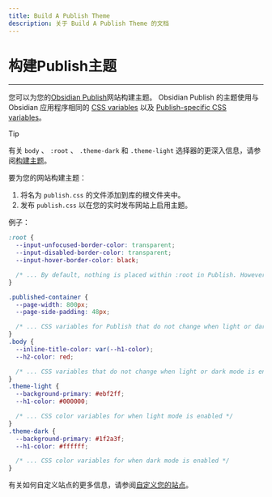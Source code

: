 ```yaml
---
title: Build A Publish Theme
description: 关于 Build A Publish Theme 的文档
---
```

<!--
 * @Author: Raistlind johnd0712@gmail.com
 * @Date: 2024-01-18 10:18:00
 * @LastEditors: Raistlind
 * @LastEditTime: 2024-01-18 10:18:00
 * @Description:
-->

# 构建Publish主题

---

您可以为您的[Obsidian Publish](https://help.obsidian.md/Obsidian+Publish/Introduction+to+Obsidian+Publish)网站构建主题。 Obsidian Publish 的主题使用与 Obsidian 应用程序相同的 [CSS variables](https://docs.obsidian.md/Reference/CSS+variables/CSS+variables) 以及 [Publish-specific CSS variables](https://docs.obsidian.md/Reference/CSS+variables/CSS+variables#Obsidian%20Publish)。

> [!tip]
>
> 有关 `body` 、 `:root` 、 `.theme-dark` 和 `.theme-light` 选择器的更深入信息，请参阅[构建主题](../app-themes/build-a-theme.md)。

要为您的网站构建主题：

1. 将名为 `publish.css` 的文件添加到库的根文件夹中。
2. 发布 `publish.css` 以在您的实时发布网站上启用主题。

例子：

```css
:root {
  --input-unfocused-border-color: transparent;
  --input-disabled-border-color: transparent;
  --input-hover-border-color: black;

  /* ... By default, nothing is placed within :root in Publish. However, CSS variables here are considered global, and accessible to all sub-elements such as body and .theme-light. */
}

.published-container {
  --page-width: 800px;
  --page-side-padding: 48px;

  /* ... CSS variables for Publish that do not change when light or dark mode is enabled. They sometimes link to color variables in .theme-light or .theme-dark */
}
.body {
  --inline-title-color: var(--h1-color);
  --h2-color: red;

  /* ... CSS variables that do not change when light or dark mode is enabled. They sometimes link to color variables in .theme-light or .theme-dark */
}
.theme-light {
  --background-primary: #ebf2ff;
  --h1-color: #000000;

  /* ... CSS color variables for when light mode is enabled */
}
.theme-dark {
  --background-primary: #1f2a3f;
  --h1-color: #ffffff;

  /* ... CSS color variables for when dark mode is enabled */
}
```

有关如何自定义站点的更多信息，请参阅[自定义您的站点](https://help.obsidian.md/Obsidian+Publish/Customize+your+site)。
